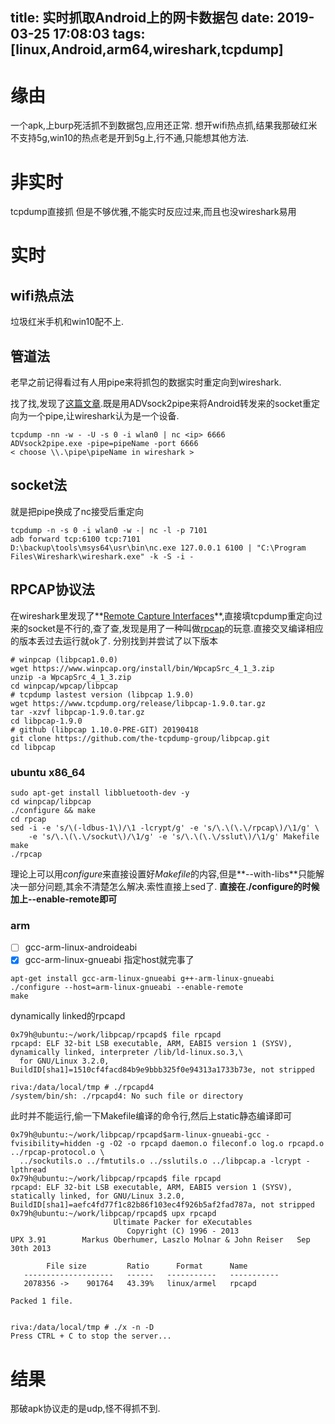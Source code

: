 title: 实时抓取Android上的网卡数据包
date: 2019-03-25 17:08:03
tags: [linux,Android,arm64,wireshark,tcpdump]
---
# 缘由
一个apk,上burp死活抓不到数据包,应用还正常.
想开wifi热点抓,结果我那破红米不支持5g,win10的热点老是开到5g上,行不通,只能想其他方法.

# 非实时
tcpdump直接抓
但是不够优雅,不能实时反应过来,而且也没wireshark易用

# 实时
## wifi热点法
垃圾红米手机和win10配不上.

## 管道法
老早之前记得看过有人用pipe来将抓包的数据实时重定向到wireshark.
<!--more-->
找了找,发现了[这篇文章](https://www.freebuf.com/articles/wireless/6517.html).既是用ADVsock2pipe来将Android转发来的socket重定向为一个pipe,让wireshark认为是一个设备.
```
tcpdump -nn -w - -U -s 0 -i wlan0 | nc <ip> 6666
ADVsock2pipe.exe -pipe=pipeName -port 6666
< choose \\.\pipe\pipeName in wireshark >
```


## socket法
就是把pipe换成了nc接受后重定向
```
tcpdump -n -s 0 -i wlan0 -w -| nc -l -p 7101
adb forward tcp:6100 tcp:7101
D:\backup\tools\msys64\usr\bin\nc.exe 127.0.0.1 6100 | "C:\Program Files\Wireshark\wireshark.exe" -k -S -i -
```

## RPCAP协议法
在wireshark里发现了**[Remote Capture Interfaces](https://www.wireshark.org/docs/wsug_html_chunked/ChCapInterfaceRemoteSection.html)**,直接填tcpdump重定向过来的socket是不行的,查了查,发现是用了一种叫做[rpcap](http://rpcap.sourceforge.net/)的玩意.直接交叉编译相应的版本丢过去运行就ok了.
分别找到并尝试了以下版本
```
# winpcap (libpcap1.0.0)
wget https://www.winpcap.org/install/bin/WpcapSrc_4_1_3.zip
unzip -a WpcapSrc_4_1_3.zip
cd winpcap/wpcap/libpcap
# tcpdump lastest version (libpcap 1.9.0)
wget https://www.tcpdump.org/release/libpcap-1.9.0.tar.gz
tar -xzvf libpcap-1.9.0.tar.gz
cd libpcap-1.9.0 
# github (libpcap 1.10.0-PRE-GIT) 20190418
git clone https://github.com/the-tcpdump-group/libpcap.git
cd libpcap
```

### ubuntu x86_64
```
sudo apt-get install libbluetooth-dev -y 
cd winpcap/libpcap
./configure && make 
cd rpcap
sed -i -e 's/\(-ldbus-1\)/\1 -lcrypt/g' -e 's/\.\(\.\/rpcap\)/\1/g' \
    -e 's/\.\(\.\/sockut\)/\1/g' -e 's/\.\(\.\/sslut\)/\1/g' Makefile
make
./rpcap
```

理论上可以用*configure*来直接设置好*Makefile*的内容,但是**--with-libs**只能解决一部分问题,其余不清楚怎么解决.索性直接上sed了.
**直接在./configure的时候加上--enable-remote即可**

### arm
- [ ] gcc-arm-linux-androideabi
- [x] gcc-arm-linux-gnueabi
指定host就完事了
```
apt-get install gcc-arm-linux-gnueabi g++-arm-linux-gnueabi
./configure --host=arm-linux-gnueabi --enable-remote
make
```
dynamically linked的rpcapd
```
0x79h@ubuntu:~/work/libpcap/rpcapd$ file rpcapd
rpcapd: ELF 32-bit LSB executable, ARM, EABI5 version 1 (SYSV), dynamically linked, interpreter /lib/ld-linux.so.3,\
  for GNU/Linux 3.2.0, BuildID[sha1]=1510cf4facd84b9e9bbb325f0e94313a1733b73e, not stripped

riva:/data/local/tmp # ./rpcapd4
/system/bin/sh: ./rpcapd4: No such file or directory
```
此时并不能运行,偷一下Makefile编译的命令行,然后上static静态编译即可
```
0x79h@ubuntu:~/work/libpcap/rpcapd$arm-linux-gnueabi-gcc -fvisibility=hidden -g -O2 -o rpcapd daemon.o fileconf.o log.o rpcapd.o ../rpcap-protocol.o \
  ../sockutils.o ../fmtutils.o ../sslutils.o ../libpcap.a -lcrypt -lpthread
0x79h@ubuntu:~/work/libpcap/rpcapd$ file rpcapd
rpcapd: ELF 32-bit LSB executable, ARM, EABI5 version 1 (SYSV), statically linked, for GNU/Linux 3.2.0, BuildID[sha1]=aefc4fd77f1c82b86f103ec4f926b5af2fad787a, not stripped
0x79h@ubuntu:~/work/libpcap/rpcapd$ upx rpcapd
                       Ultimate Packer for eXecutables
                          Copyright (C) 1996 - 2013
UPX 3.91        Markus Oberhumer, Laszlo Molnar & John Reiser   Sep 30th 2013

        File size         Ratio      Format      Name
   --------------------   ------   -----------   -----------
   2078356 ->    901764   43.39%   linux/armel   rpcapd                        

Packed 1 file.


riva:/data/local/tmp # ./x -n -D
Press CTRL + C to stop the server...
```


# 结果
那破apk协议走的是udp,怪不得抓不到.